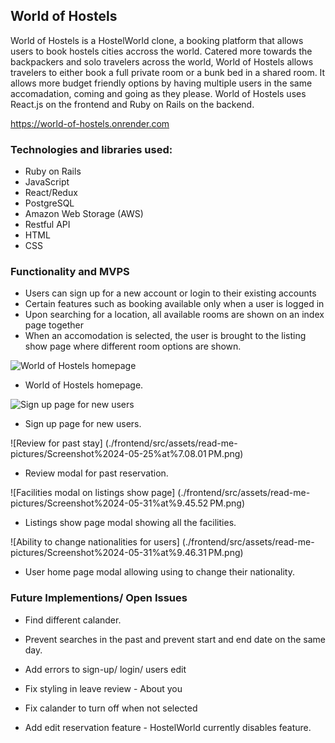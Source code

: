 ## World of Hostels

World of Hostels is a HostelWorld clone, a booking platform that allows users to book hostels cities accross the world. Catered more towards the backpackers and solo travelers across the world, World of Hostels allows travelers to either book a full private room or a bunk bed in a shared room. It allows more budget friendly options by having multiple users in the same accomadation, coming and going as they please. World of Hostels uses React.js on the frontend and Ruby on Rails on the backend.

https://world-of-hostels.onrender.com

### Technologies and libraries used:

- Ruby on Rails
- JavaScript
- React/Redux
- PostgreSQL
- Amazon Web Storage (AWS)
- Restful API
- HTML
- CSS


### Functionality and MVPS
- Users can sign up for a new account or login to their existing accounts
- Certain features such as booking available only when a user is logged in
- Upon searching for a location, all available rooms are shown on an index page together
- When an accomodation is selected, the user is brought to the listing show page where different room options are shown.

![World of Hostels homepage](./frontend/src/assets/read-me-pictures/Screenshot%202024-05-25%20at%207.07.18 PM.png)

- World of Hostels homepage.

![Sign up page for new users](./frontend/src/assets/read-me-pictures/Screenshot%2024-05-31%at%9.52.23 PM.png)

- Sign up page for new users.

![Review for past stay] (./frontend/src/assets/read-me-pictures/Screenshot%2024-05-25%at%7.08.01 PM.png)

- Review modal for past reservation.

![Facilities modal on listings show page] (./frontend/src/assets/read-me-pictures/Screenshot%2024-05-31%at%9.45.52 PM.png)

- Listings show page modal showing all the facilities.

![Ability to change nationalities for users] (./frontend/src/assets/read-me-pictures/Screenshot%2024-05-31%at%9.46.31 PM.png)

- User home page modal allowing using to change their nationality.


### Future Implementions/ Open Issues
- Find different calander.
- Prevent searches in the past and prevent start and end date on the same day.
- Add errors to sign-up/ login/ users edit
- Fix styling in leave review - About you
- Fix calander to turn off when not selected

- Add edit reservation feature - HostelWorld currently disables feature.